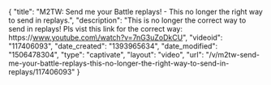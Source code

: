 {
    "title": "M2TW: Send me your Battle replays! - This no longer the right way to send in replays.",
    "description": "This is no longer the correct way to send in replays!  Pls vist this link for the correct way: https:\/\/www.youtube.com\/watch?v=7nG3uZoDkCU",
    "videoid": "117406093",
    "date_created": "1393965634",
    "date_modified": "1506478304",
    "type": "captivate",
    "layout": "video",
    "url": "\/v\/m2tw-send-me-your-battle-replays-this-no-longer-the-right-way-to-send-in-replays\/117406093"
}